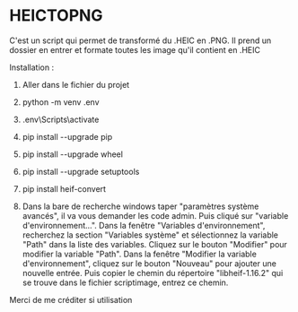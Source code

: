 # HEICTOPNG
C'est un script qui permet de transformé du .HEIC en .PNG. Il prend un dossier en entrer et formate toutes les image qu'il contient en .HEIC

Installation :
1) Aller dans le fichier du projet

2) python -m venv .env
3) .env\Scripts\activate
4) pip install --upgrade pip
5) pip install --upgrade wheel
6) pip install --upgrade setuptools
7) pip install heif-convert

8) Dans la bare de recherche windows taper "paramètres système avancés", il va vous demander les code admin. Puis cliqué sur "variable d'environnement...". Dans la fenêtre 
"Variables d'environnement", recherchez la section "Variables système" et sélectionnez la variable "Path" dans la liste des variables. Cliquez sur le bouton "Modifier" pour
modifier la variable "Path". Dans la fenêtre "Modifier la variable d'environnement", cliquez sur le bouton "Nouveau" pour ajouter une nouvelle entrée. Puis copier le chemin 
du répertoire "libheif-1.16.2" qui se trouve dans le fichier scriptimage, entrez ce chemin.

Merci de me créditer si utilisation
